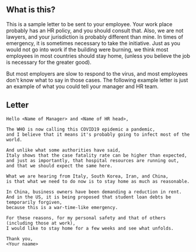 ## What is this?

This is a sample letter to be sent to your employee.
Your work place probably has an HR policy, and you should consult that.
Also, we are not lawyers, and your jurisdiction is probably different than mine.
In times of emergency, it is sometimes necessary to take the initiative.
Just as you would not go into work if the building were burning,
we think most employees in most countries should stay home,
(unless you believe the job is necessary for the greater good).

But most employers are slow to respond to the virus,
and most employees don't know what to say in those cases.
The following example letter is just an example of what you could tell your manager and HR team.

## Letter

```text
Hello <Name of Manager> and <Name of HR head>,

The WHO is now calling this COVID19 epidemic a pandemic,
and I believe that it means it's probably going to infect most of the world.

And unlike what some authorities have said,
Italy shows that the case fatality rate can be higher than expected,
and just as importantly, that hospital resources are running out,
and that we should expect the same here.

What we are hearing from Italy, South Korea, Iran, and China,
is that what we need to do now is to stay home as much as reasonable.

In China, business owners have been demanding a reduction in rent.
And in the US, it is being proposed that student loan debts be temporarily forgiven,
because this is a war-time-like emergency.

For these reasons, for my personal safety and that of others
(including those at work),
I would like to stay home for a few weeks and see what unfolds.

Thank you,
<Your naame>
```
